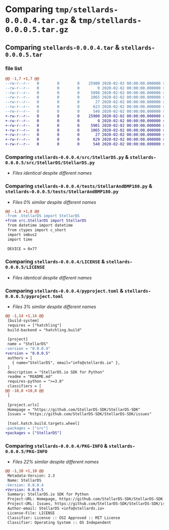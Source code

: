 # Comparing `tmp/stellards-0.0.0.4.tar.gz` & `tmp/stellards-0.0.0.5.tar.gz`

## Comparing `stellards-0.0.0.4.tar` & `stellards-0.0.0.5.tar`

### file list

```diff
@@ -1,7 +1,7 @@
--rw-r--r--   0        0        0    25900 2020-02-02 00:00:00.000000 stellards-0.0.0.4/src/StellarDS.py
--rw-r--r--   0        0        0        0 2020-02-02 00:00:00.000000 stellards-0.0.0.4/src/__init__.py
--rw-r--r--   0        0        0     5898 2020-02-02 00:00:00.000000 stellards-0.0.0.4/tests/StellarAndBMP180.py
--rw-r--r--   0        0        0     1065 2020-02-02 00:00:00.000000 stellards-0.0.0.4/LICENSE
--rw-r--r--   0        0        0       27 2020-02-02 00:00:00.000000 stellards-0.0.0.4/README.md
--rw-r--r--   0        0        0      623 2020-02-02 00:00:00.000000 stellards-0.0.0.4/pyproject.toml
--rw-r--r--   0        0        0      540 2020-02-02 00:00:00.000000 stellards-0.0.0.4/PKG-INFO
+-rw-r--r--   0        0        0    25900 2020-02-02 00:00:00.000000 stellards-0.0.0.5/src/StellarDS/StellarDS.py
+-rw-r--r--   0        0        0        0 2020-02-02 00:00:00.000000 stellards-0.0.0.5/src/StellarDS/__init__.py
+-rw-r--r--   0        0        0     5901 2020-02-02 00:00:00.000000 stellards-0.0.0.5/tests/StellarAndBMP180.py
+-rw-r--r--   0        0        0     1065 2020-02-02 00:00:00.000000 stellards-0.0.0.5/LICENSE
+-rw-r--r--   0        0        0       27 2020-02-02 00:00:00.000000 stellards-0.0.0.5/README.md
+-rw-r--r--   0        0        0      629 2020-02-02 00:00:00.000000 stellards-0.0.0.5/pyproject.toml
+-rw-r--r--   0        0        0      540 2020-02-02 00:00:00.000000 stellards-0.0.0.5/PKG-INFO
```

### Comparing `stellards-0.0.0.4/src/StellarDS.py` & `stellards-0.0.0.5/src/StellarDS/StellarDS.py`

 * *Files identical despite different names*

### Comparing `stellards-0.0.0.4/tests/StellarAndBMP180.py` & `stellards-0.0.0.5/tests/StellarAndBMP180.py`

 * *Files 0% similar despite different names*

```diff
@@ -1,8 +1,8 @@
-from .StellarDS import StellarDS
+from src.StellarDS import StellarDS
 from datetime import datetime
 from ctypes import c_short
 import smbus2
 import time
 
 DEVICE = 0x77
```

### Comparing `stellards-0.0.0.4/LICENSE` & `stellards-0.0.0.5/LICENSE`

 * *Files identical despite different names*

### Comparing `stellards-0.0.0.4/pyproject.toml` & `stellards-0.0.0.5/pyproject.toml`

 * *Files 3% similar despite different names*

```diff
@@ -1,14 +1,14 @@
 [build-system]
 requires = ["hatchling"]
 build-backend = "hatchling.build"
 
 [project]
 name = "StellarDS"
-version = "0.0.0.4"
+version = "0.0.0.5"
 authors = [
   { name="StellarDS", email="info@stellards.io" },
 ]
 description = "StellarDS.io SDK for Python"
 readme = "README.md"
 requires-python = ">=3.8"
 classifiers = [
@@ -18,8 +18,8 @@
 ]
 
 [project.urls]
 Homepage = "https://github.com/StellarDS-SDK/StellarDS-SDK"
 Issues = "https://github.com/StellarDS-SDK/StellarDS-SDK/issues"
 
 [tool.hatch.build.targets.wheel]
-packages = ["src"]
+packages = ["StellarDS"]
```

### Comparing `stellards-0.0.0.4/PKG-INFO` & `stellards-0.0.0.5/PKG-INFO`

 * *Files 22% similar despite different names*

```diff
@@ -1,10 +1,10 @@
 Metadata-Version: 2.3
 Name: StellarDS
-Version: 0.0.0.4
+Version: 0.0.0.5
 Summary: StellarDS.io SDK for Python
 Project-URL: Homepage, https://github.com/StellarDS-SDK/StellarDS-SDK
 Project-URL: Issues, https://github.com/StellarDS-SDK/StellarDS-SDK/issues
 Author-email: StellarDS <info@stellards.io>
 License-File: LICENSE
 Classifier: License :: OSI Approved :: MIT License
 Classifier: Operating System :: OS Independent
```

